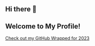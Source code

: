 ## Hi there 👋

<!--
**sandeepyadav10011995/sandeepyadav10011995** is a ✨ _special_ ✨ repository because its `README.md` (this file) appears on your GitHub profile.

Here are some ideas to get you started:

- 🔭 I’m currently working on ...
- 🌱 I’m currently learning ...
- 👯 I’m looking to collaborate on ...
- 🤔 I’m looking for help with ...
- 💬 Ask me about ...
- 📫 How to reach me: ...
- 😄 Pronouns: ...
- ⚡ Fun fact: ...
-->

## Welcome to My Profile!

[Check out my GitHub Wrapped for 2023](https://www.githubwrapped.io/sandeepyadav10011995)


